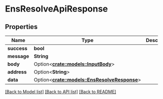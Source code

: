 # EnsResolveApiResponse

## Properties

| Name        | Type                                                                   | Description | Notes       |
| ----------- | ---------------------------------------------------------------------- | ----------- | ----------- |
| **success** | **bool**                                                               |             |             |
| **message** | **String**                                                             |             |             |
| **body**    | Option<[**crate::models::InputBody**](InputBody.md)>                   |             | \[optional] |
| **address** | Option<**String**>                                                     |             | \[optional] |
| **data**    | Option<[**crate::models::EnsResolveResponse**](EnsResolveResponse.md)> |             | \[optional] |

[\[Back to Model list\]](./#documentation-for-models) [\[Back to API list\]](./#documentation-for-api-endpoints) [\[Back to README\]](./)
